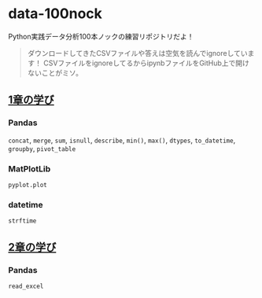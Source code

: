 # data-100nock
Python実践データ分析100本ノックの練習リポジトリだよ！

> ダウンロードしてきたCSVファイルや答えは空気を読んでignoreしています！
> CSVファイルをignoreしてるからipynbファイルをGitHub上で開けないことがミソ。

## [1章の学び](https://github.com/Hirochon/data-100nock/tree/master/practice_code/chapter_1/README.md)
### Pandas
`concat`, `merge`, `sum`, `isnull`, `describe`, `min()`, `max()`, `dtypes`, `to_datetime`, `groupby`, `pivot_table`
### MatPlotLib
`pyplot.plot`
### datetime
`strftime`

## [2章の学び](https://github.com/Hirochon/data-100nock/blob/master/practice_code/chapter_2/README.md)
### Pandas
`read_excel`
